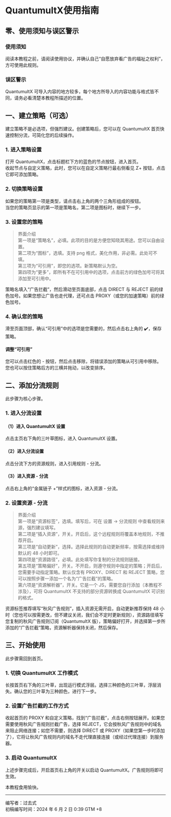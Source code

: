 # QuantumultX使用指南
## 零、使用须知与误区警示
### 使用须知
阅读本教程之前，请阅读使用协议，并确认自己“自愿放弃看广告的福祉之权利”，方可使用此规则。
### 误区警示
QuantumultX 可导入内容的地方较多，每个地方所导入的内容功能与格式皆不同，请务必看清楚本教程所描述的位置。

## 一、建立策略（可选）
建立策略不是必选项，但强烈建议。创建策略后，您可以在 QuantumultX 首页快速控制分流，可简化您的后续操作。
### 1. 进入策略设置
打开 QuantumultX，点击标题栏下方的蓝色的节点按钮，进入首页。  
收起节点与自定义策略，此时，您可以在自定义策略行最右侧看见 $\Sigma+$ 按钮，点击它即可添加策略。
### 2. 切换策略设置
如果您的策略第一项是类型，请点击右上角的两个三角形组成的按钮。  
当您的策略页显示的第一项是策略名，第二项是图标时，继续下一步。
### 3. 设置您的策略
> 界面介绍  
> 第一项是“策略名”，必填。此项的目的是方便您知晓其用途。您可以自由设置。  
> 第二项为“图标”，选填。支持 png 格式，美化作用，非必需。此处可不填。  
> 第三项为“可引用”，即您的选项。新策略默认为空。  
> 第四项为“更多”，即所有不在可引用中的选项，点击前方的绿色加号可将其添加至可引用中。

策略名填入“广告拦截”，然后滑动至页面底部，点击 DIRECT 与 REJECT 前的绿色加号。如果您想让广告也走代理，还可点击 PROXY（或您的加速策略）前的绿色加号。
### 4. 确认您的策略
滑至页面顶部，确认“可引用”中的选项是您需要的，然后点击右上角的 ✔️，保存策略。
#### 调整“可引用”
您可以点击红色的 - 按钮，然后点击移除，将错误添加的策略从可引用中移除。  
您也可以按住策略后方的三横并拖动，以改变排序。

## 二、添加分流规则
此步骤为核心步骤。
### 1. 进入分流设置
#### （1）进入 QuantumultX 设置
点击主页右下角的三叶草图标，进入 QuantumultX 设置。
#### （2）进入分流设置
点击分流下方的资源规则，进入引用规则 - 分流。
#### （3）进入资源 - 分流
点击右上角的“金属链子 +”样式的图标，进入资源 - 分流。
### 2. 设置资源 - 分流
> 界面介绍  
> 第一项是“资源标签”，选填。填写后，可在 设置 -> 分流规则 中查看规则来源，强烈建议填写。  
> 第二项是“插入资源”，开关。开启后，这个远程规则将覆盖本地规则，不推荐开启。  
> 第三项是“自动更新”，选择。选择此规则的自动更新频率，按需选择或维持默认的 48 小时即可。  
> 第四项是“资源路径”，必填。此处填写你复制的分流规则链接。  
> 第五项是“策略偏好”，开关。不开启，则遵守规则中指定的策略；开启后，您需要手动指定策略。默认仅含有 PROXY、DIRECT 和 REJECT 策略，您可以按照步骤一添加一个名为“广告拦截”的策略。  
> 第六项是“资源解析器”，开关。它是一个 JS，需要您自行添加（本教程不涉及），可将 QuantumultX 不支持的部分资源转换成 QuantumultX 可识别的格式。

资源标签推荐填写“秋风广告规则”，插入资源无需开启，自动更新推荐保持 48 小时（您也可以按需更改，但不建议关闭，我们会不定时更新规则），资源路径填写您复制的秋风广告规则订阅（QuantumultX 版），策略偏好打开，并选择第一步所添加的“广告拦截”策略，资源解析器保持关闭，然后保存。

## 三、开始使用
此步骤需回到首页。
### 1. 切换 QuantumultX 工作模式
长按首页右下角的三叶草，出现运行模式浮层。选择三种颜色的三叶草，浮层消失。确认您的三叶草为三种颜色，进行下一步。
### 2. 设置广告拦截的工作方式
收起首页的 PROXY 和自定义策略，找到“广告拦截”，点击右侧按钮展开。如果您需要使用秋风广告规则拦截广告，选择 REJECT，它会按秋风广告规则中的域名来阻止网络连接；如您不需要，则选择 DIRECT 或 PROXY（如果您第一步时添加了），它将让秋风广告规则内的域名不走代理直接连接（或经过代理连接）到服务器。
### 3. 启动 QuantumultX
上述步骤完成后，开启首页右上角的开关以启动 QuantumultX。广告规则将即可生效。

本教程食用愉快。

------

编写者：过去式  
初稿编写时间：2024 年 6 月 2 日 0:39 GTM +8